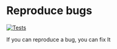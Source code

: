 # Reproduce bugs
[![Tests](https://github.com/arttet/reproduce-bugs/actions/workflows/workflow.yml/badge.svg?branch=main)](https://github.com/arttet/reproduce-bugs/actions/workflows/workflow.yml)

If you can reproduce a bug, you can fix It
